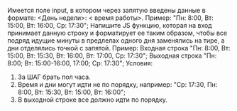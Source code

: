 Имеется поле input, в котором через запятую введены данные в формате:
<День недели>: < время работы>. Пример: "Пн: 8:00, Вт: 15:00, Вт: 16:00, Ср: 17:30";
Напишите JS функцию, которая на вход принимает данную строку и форматирует ее таким
образом, чтобы все подряд идущие минуты в предлелах одного дня заменялись на тире, а
дни отделялись точкой с запятой.
Пример:
Входная строка "Пн: 8:00, Вт: 15:00, Вт: 15:30, Вт: 16:00, Вт: 17:00, Ср: 17:30";
Выходная строка "Пн: 8:00; Вт: 15:00-16:00, 17:00; Ср: 17:30";
Условия:
1. За ШАГ брать пол часа.
2. Время и дни могут идти не по порядку, например:
"Ср: 17:30, Пн: 8:00, Вт: 15:30, Вт: 15:00, Вт: 16:00";
3. В выходной строке все должно идти по порядку.
